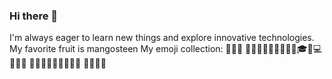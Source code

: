 ### Hi there 👋
I'm always eager to learn new things and explore innovative technologies.
My favorite fruit is mangosteen
My emoji collection:
🐷🐹🐮	🐄🐂🐭🐼💐🍀🌺🍄🌰🎓💾💻👑👜🍼
🍱🍛🍣🍙🍚🍥🍜🍲🍢 🍡🍨🎂🍈
<!--
**rt68/rt68** is a ✨ _special_ ✨ repository because its `README.md` (this file) appears on your GitHub profile.

Here are some ideas to get you started:

- 🔭 I’m currently working on ...
- 🌱 I’m currently learning ...
- 👯 I’m looking to collaborate on ...
- 🤔 I’m looking for help with ...
- 💬 Ask me about ...
- 📫 How to reach me: ...
- 😄 Pronouns: ...
- ⚡ Fun fact: ...
-->
